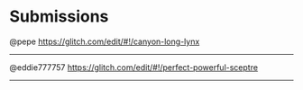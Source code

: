 # Submissions

@pepe https://glitch.com/edit/#!/canyon-long-lynx

---
@eddie777757 https://glitch.com/edit/#!/perfect-powerful-sceptre

---
